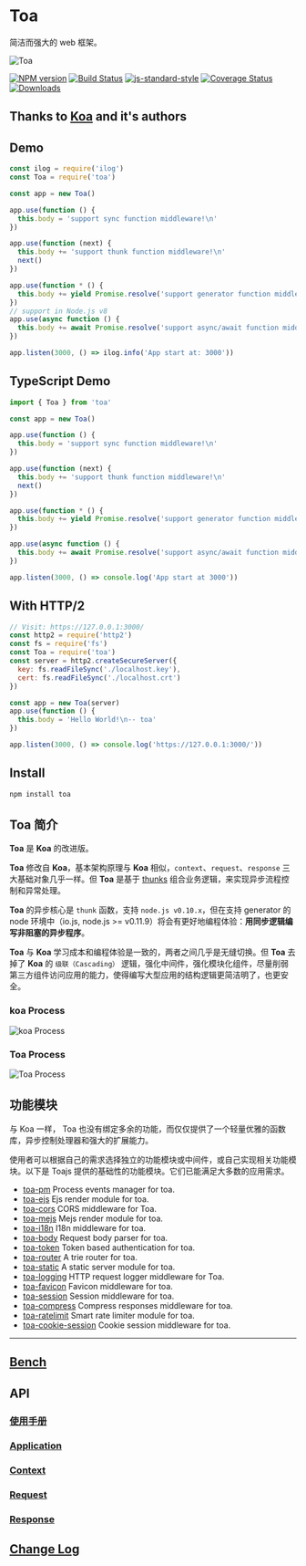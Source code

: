 # Toa

简洁而强大的 web 框架。

![Toa](https://raw.githubusercontent.com/toajs/toa/master/toa.png)

[![NPM version][npm-image]][npm-url]
[![Build Status][travis-image]][travis-url]
[![js-standard-style][js-standard-image]][js-standard-url]
[![Coverage Status][coveralls-image]][coveralls-url]
[![Downloads][downloads-image]][downloads-url]

## Thanks to [Koa](https://github.com/koajs/koa) and it's authors

## Demo

```js
const ilog = require('ilog')
const Toa = require('toa')

const app = new Toa()

app.use(function () {
  this.body = 'support sync function middleware!\n'
})

app.use(function (next) {
  this.body += 'support thunk function middleware!\n'
  next()
})

app.use(function * () {
  this.body += yield Promise.resolve('support generator function middleware!\n')
})
// support in Node.js v8
app.use(async function () {
  this.body += await Promise.resolve('support async/await function middleware!\n')
})

app.listen(3000, () => ilog.info('App start at: 3000'))
```

## TypeScript Demo

```typescript
import { Toa } from 'toa'

const app = new Toa()

app.use(function () {
  this.body = 'support sync function middleware!\n'
})

app.use(function (next) {
  this.body += 'support thunk function middleware!\n'
  next()
})

app.use(function * () {
  this.body += yield Promise.resolve('support generator function middleware!\n')
})

app.use(async function () {
  this.body += await Promise.resolve('support async/await function middleware!\n')
})

app.listen(3000, () => console.log('App start at 3000'))
```

## With HTTP/2

```js
// Visit: https://127.0.0.1:3000/
const http2 = require('http2')
const fs = require('fs')
const Toa = require('toa')
const server = http2.createSecureServer({
  key: fs.readFileSync('./localhost.key'),
  cert: fs.readFileSync('./localhost.crt')
})

const app = new Toa(server)
app.use(function () {
  this.body = 'Hello World!\n-- toa'
})

app.listen(3000, () => console.log('https://127.0.0.1:3000/'))
```

## Install

```sh
npm install toa
```

## Toa 简介

**Toa** 是 **Koa** 的改进版。

**Toa** 修改自 **Koa**，基本架构原理与 **Koa** 相似，`context`、`request`、`response` 三大基础对象几乎一样。但 **Toa** 是基于 [thunks](https://github.com/thunks/thunks) 组合业务逻辑，来实现异步流程控制和异常处理。

**Toa** 的异步核心是 `thunk` 函数，支持 `node.js v0.10.x`，但在支持 generator 的 node 环境中（io.js, node.js >= v0.11.9）将会有更好地编程体验：**用同步逻辑编写非阻塞的异步程序**。

**Toa** 与 **Koa** 学习成本和编程体验是一致的，两者之间几乎是无缝切换。但 **Toa** 去掉了 **Koa** 的 `级联（Cascading）` 逻辑，强化中间件，强化模块化组件，尽量削弱第三方组件访问应用的能力，使得编写大型应用的结构逻辑更简洁明了，也更安全。

### koa Process

![koa Process](https://raw.githubusercontent.com/toajs/toa/master/doc/process_koa.png)

### Toa Process

![Toa Process](https://raw.githubusercontent.com/toajs/toa/master/doc/process_toa.png)

## 功能模块

与 Koa 一样， Toa 也没有绑定多余的功能，而仅仅提供了一个轻量优雅的函数库，异步控制处理器和强大的扩展能力。

使用者可以根据自己的需求选择独立的功能模块或中间件，或自己实现相关功能模块。以下是 Toajs 提供的基础性的功能模块。它们已能满足大多数的应用需求。

- [toa-pm](https://github.com/toajs/toa-pm) Process events manager for toa.
- [toa-ejs](https://github.com/toajs/toa-ejs) Ejs render module for toa.
- [toa-cors](https://github.com/toajs/toa-cors) CORS middleware for Toa.
- [toa-mejs](https://github.com/toajs/toa-mejs) Mejs render module for toa.
- [toa-i18n](https://github.com/toajs/toa-i18n) I18n middleware for toa.
- [toa-body](https://github.com/toajs/toa-body) Request body parser for toa.
- [toa-token](https://github.com/toajs/toa-token) Token based authentication for toa.
- [toa-router](https://github.com/toajs/toa-router) A trie router for toa.
- [toa-static](https://github.com/toajs/toa-static) A static server module for toa.
- [toa-logging](https://github.com/toajs/toa-logging) HTTP request logger middleware for Toa.
- [toa-favicon](https://github.com/toajs/toa-favicon) Favicon middleware for toa.
- [toa-session](https://github.com/toajs/toa-session) Session middleware for toa.
- [toa-compress](https://github.com/toajs/toa-compress) Compress responses middleware for toa.
- [toa-ratelimit](https://github.com/toajs/toa-ratelimit) Smart rate limiter module for toa.
- [toa-cookie-session](https://github.com/toajs/toa-cookie-session) Cookie session middleware for toa.

------

## [Bench](https://github.com/toajs/toa/tree/master/bench)

## API

### [使用手册](https://github.com/toajs/toa/blob/master/doc/guide.md)

### [Application](https://github.com/toajs/toa/blob/master/doc/api/application.md)

### [Context](https://github.com/toajs/toa/blob/master/doc/api/context.md)

### [Request](https://github.com/toajs/toa/blob/master/doc/api/request.md)

### [Response](https://github.com/toajs/toa/blob/master/doc/api/response.md)

## [Change Log](https://github.com/toajs/toa/blob/master/CHANGELOG.md)

[npm-url]: https://npmjs.org/package/toa
[npm-image]: http://img.shields.io/npm/v/toa.svg

[travis-url]: https://travis-ci.org/toajs/toa
[travis-image]: http://img.shields.io/travis/toajs/toa.svg

[coveralls-url]: https://coveralls.io/r/toajs/toa
[coveralls-image]: https://coveralls.io/repos/toajs/toa/badge.svg

[downloads-url]: https://npmjs.org/package/toa
[downloads-image]: http://img.shields.io/npm/dm/toa.svg?style=flat-square

[js-standard-url]: https://github.com/feross/standard
[js-standard-image]: https://img.shields.io/badge/code%20style-standard-brightgreen.svg?style=flat
